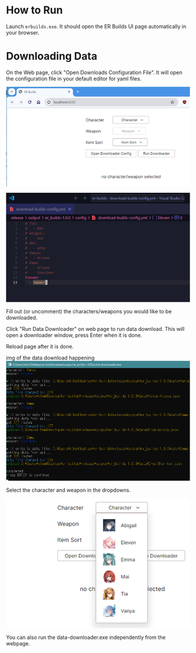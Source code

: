 # How to Run
Launch `erbuilds.exe`. It should open the ER Builds UI page automatically in your browser.

# Downloading Data
On the Web page, click "Open Downloads Configuration File". It will open the configuration file in your default editor for yaml files.

![](./img/3.png)

![](./img/4.png)

Fill out (or uncomment) the characters/weapons you would like to be downloaded.

Click "Run Data Downloader" on web page to run data download. This will open a downloader window, press Enter when it is done.

Reload page after it is done.

img of the data download happening ![](./img/6.png)

Select the character and weapon in the dropdowns.

![](./img/5.png)

You can also run the data-downloader.exe independently from the webpage.